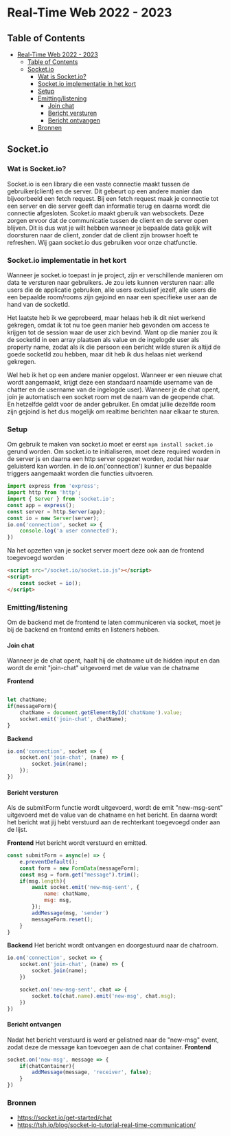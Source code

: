 # Real-Time Web 2022 - 2023

## Table of Contents
- [Real-Time Web 2022 - 2023](#real-time-web-2022---2023)
  - [Table of Contents](#table-of-contents)
  - [Socket.io](#socketio)
    - [Wat is Socket.io?](#wat-is-socketio)
    - [Socket.io implementatie in het kort](#socketio-implementatie-in-het-kort)
    - [Setup](#setup)
    - [Emitting/listening](#emittinglistening)
      - [Join chat](#join-chat)
      - [Bericht versturen](#bericht-versturen)
      - [Bericht ontvangen](#bericht-ontvangen)
    - [Bronnen](#bronnen)

## Socket.io

### Wat is Socket.io?
Socket.io is een library die een vaste connectie maakt tussen de gebruiker(client) en de server. Dit gebeurt op een andere manier dan bijvoorbeeld een fetch request. Bij een fetch request maak je connectie tot een server en die server geeft dan informatie terug en daarna wordt die connectie afgesloten. Scoket.io maakt gberuik van websockets. Deze zorgen ervoor dat de communicatie tussen de client en de server open blijven. Dit is dus wat je wilt hebben wanneer je bepaalde data gelijk wilt doorsturen naar de client, zonder dat de client zijn browser hoeft te refreshen. Wij gaan socket.io dus gebruiken voor onze chatfunctie.

### Socket.io implementatie in het kort
Wanneer je socket.io toepast in je project, zijn er verschillende manieren om data te versturen naar gebruikers. Je zou iets kunnen versturen naar: alle users die de applicatie gebruiken, alle users exclusief jezelf, alle users die een bepaalde room/rooms zijn gejoind en naar een specifieke user aan de hand van de socketId.

Het laatste heb ik we geprobeerd, maar helaas heb ik dit niet werkend gekregen, omdat ik tot nu toe geen manier heb gevonden om access te krijgen tot de session waar de user zich bevind. Want op die manier zou ik de socketId in een array plaatsen als value en de ingelogde user als property name, zodat als ik die persoon een bericht wilde sturen ik altijd de goede socketId zou hebben, maar dit heb ik dus helaas niet werkend gekregen.

Wel heb ik het op een andere manier opgelost. Wanneer er een nieuwe chat wordt aangemaakt, krijgt deze een standaard naam(de username van de chatter en de username van de ingelogde user). Wanneer je de chat opent, join je automatisch een socket room met de naam van de geopende chat. En hetzelfde geldt voor de ander gebruiker. En omdat jullie dezelfde room zijn gejoind is het dus mogelijk om realtime berichten naar elkaar te sturen.

### Setup
Om gebruik te maken van socket.io moet er eerst ```npm install socket.io``` gerund worden.
Om socket.io te initialiseren, moet deze required worden in de server js en daarna een http server opgezet worden, zodat hier naar geluisterd kan worden. in de io.on('connection') kunner er dus bepaalde triggers aangemaakt worden die functies uitvoeren.

```js
import express from 'express';
import http from 'http';
import { Server } from 'socket.io';
const app = express();
const server = http.Server(app);
const io = new Server(server);
io.on('connection', socket => {
    console.log('a user connected');
})

```
Na het opzetten van je socket server moert deze ook aan de frontend toegevoegd worden

```html
<script src="/socket.io/socket.io.js"></script>
<script>
    const socket = io();
</script>
```

### Emitting/listening
Om de backend met de frontend te laten communiceren via socket, moet je bij de backend en frontend emits en listeners hebben.

#### Join chat
Wanneer je de chat opent, haalt hij de chatname uit de hidden input en dan wordt de emit "join-chat" uitgevoerd met de value van de chatname

**Frontend**
```js

let chatName;
if(messageForm){
    chatName = document.getElementById('chatName').value;
    socket.emit('join-chat', chatName);
}
```

**Backend**
```js
io.on('connection', socket => {
    socket.on('join-chat', (name) => {
        socket.join(name);
    });
})
```

#### Bericht versturen
Als de submitForm functie wordt uitgevoerd, wordt de emit "new-msg-sent" uitgevoerd met de value van de chatname en het bericht. En daarna wordt het bericht wat jij hebt verstuurd aan de rechterkant toegevoegd onder aan de lijst.

**Frontend**
Het bericht wordt verstuurd en emitted.
```js
const submitForm = async(e) => {
    e.preventDefault();
    const form = new FormData(messageForm);
    const msg = form.get("message").trim();
    if(msg.length){
        await socket.emit('new-msg-sent', {
            name: chatName,
            msg: msg,
        });
        addMessage(msg, 'sender')
        messageForm.reset();
    }
}
```

**Backend**
Het bericht wordt ontvangen en doorgestuurd naar de chatroom.
```js
io.on('connection', socket => {
    socket.on('join-chat', (name) => {
        socket.join(name);
    })

    socket.on('new-msg-sent', chat => {
        socket.to(chat.name).emit('new-msg', chat.msg);
    })
})

```

#### Bericht ontvangen
Nadat het bericht verstuurd is word er gelistned naar de "new-msg" event, zodat deze de message kan toevoegen aan de chat container.
**Frontend**
```js
socket.on('new-msg', message => {
    if(chatContainer){
        addMessage(message, 'receiver', false);
    }
})
```

### Bronnen
- https://socket.io/get-started/chat
- https://tsh.io/blog/socket-io-tutorial-real-time-communication/
